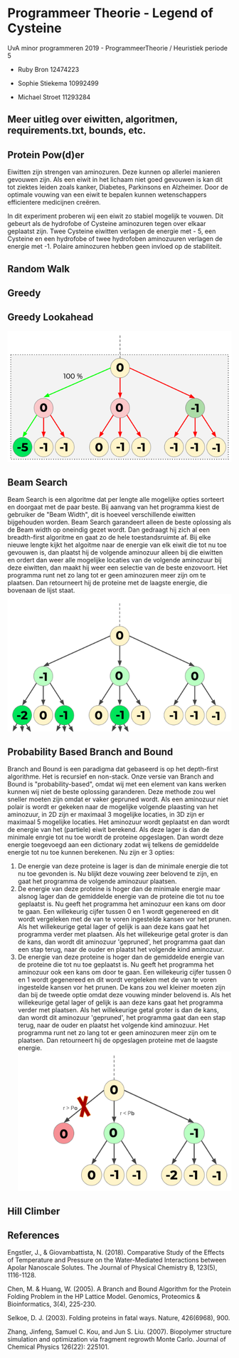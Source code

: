 # Programmeer Theorie - Legend of Cysteine

UvA minor programmeren 2019 - ProgrammeerTheorie / Heuristiek
periode 5


- Ruby Bron       12474223

- Sophie Stiekema 10992499

- Michael Stroet  11293284


## Meer uitleg over eiwitten, algoritmen, requirements.txt, bounds, etc.

## Protein Pow(d)er
Eiwitten zijn strengen van aminozuren. Deze kunnen op allerlei manieren gevouwen zijn. Als een eiwit in het lichaam niet goed gevouwen is kan dit tot ziektes leiden zoals kanker, Diabetes, Parkinsons en Alzheimer. Door de optimale vouwing van een eiwit te bepalen kunnen wetenschappers efficientere medicijnen creëren.  

In dit experiment proberen wij een eiwit zo stabiel mogelijk te vouwen. Dit gebeurt als de hydrofobe of Cysteine aminozuren tegen over elkaar geplaatst zijn. Twee Cysteine eiwitten verlagen de energie met - 5, een Cysteine en een hydrofobe of twee hydrofoben aminozuuren verlagen de energie met -1. Polaire aminozuren hebben geen invloed op de stabiliteit.



## Random Walk
## Greedy
## Greedy Lookahead
![Greedy Lookahead](assets/README-73a621af.png)

## Beam Search
Beam Search is een algoritme dat per lengte alle mogelijke opties sorteert en doorgaat met de paar beste. Bij aanvang van het programma kiest de gebruiker de "Beam Width", dit is hoeveel verschillende eiwitten bijgehouden worden. Beam Search garandeert alleen de beste oplossing als de Beam width op oneindig gezet wordt. Dan gedraagt hij zich al een breadth-first algoritme en gaat zo de hele toestandsruimte af. Bij elke nieuwe lengte kijkt het algoitme naar de energie van elk eiwit die tot nu toe gevouwen is, dan plaatst hij de volgende aminozuur alleen bij die eiwitten en ordert dan weer alle mogelijke locaties van de volgende aminozuur bij deze eiwitten, dan maakt hij weer een selectie van de beste enzovoort.
Het programma runt net zo lang tot er geen aminozuren meer zijn om te plaatsen. Dan retourneert hij de proteine met de laagste energie, die bovenaan de lijst staat.
![Beam Search](assets/README-25a489a1.png)

## Probability Based Branch and Bound
Branch and Bound is een paradigma dat gebaseerd is op het depth-first algorithme. Het is recursief en non-stack. Onze versie van Branch and Bound is "probability-based", omdat wij met een element van kans werken kunnen wij niet de beste oplossing garanderen. Deze methode zou wel sneller moeten zijn omdat er vaker gepruned wordt.
Als een aminozuur niet polair is wordt er gekeken naar de mogelijke volgende plaasting van het aminozuur, in 2D zijn er maximaal 3 mogelijke locaties, in 3D zijn er maximaal 5 mogelijke locaties. Het aminozuur wordt geplaatst en dan wordt de energie van het (partiele) eiwit berekend. Als deze lager is dan de minimale enrgie tot nu toe wordt de proteine opgeslagen. Dan wordt deze energie toegevoegd aan een dictionary zodat wij telkens de gemiddelde energie tot nu toe kunnen berekenen. Nu zijn er 3 opties:
1. De energie van deze proteine is lager is dan de minimale energie die tot nu toe gevonden is. Nu blijkt deze vouwing zeer belovend te zijn, en gaat het programma de volgende aminozuur plaatsen.
2. De energie van deze proteine is hoger dan de minimale energie maar alsnog lager dan de gemiddelde energie van de proteine die tot nu toe geplaatst is. Nu geeft het programma het aminozuur een kans om door te gaan. Een willekeurig cijfer tussen 0 en 1 wordt gegenereed en dit wordt vergeleken met de van te voren ingestelde kansen vor het prunen. Als het willekeurige getal lager of gelijk is aan deze kans  gaat het programma verder met plaatsen. Als het willekeurige getal groter is dan de kans, dan wordt dit aminozuur 'gepruned', het programma gaat dan een stap terug, naar de ouder en plaatst het volgende kind aminozuur.
3. De energie van deze proteine is hoger dan de gemiddelde energie van de proteine die tot nu toe geplaatst is. Nu geeft het programma het aminozuur ook een kans om door te gaan. Een willekeurig cijfer tussen 0 en 1 wordt gegenereed en dit wordt vergeleken met de van te voren ingestelde kansen vor het prunen. De kans zou wel kleiner moeten zijn dan bij de tweede optie omdat deze vouwing minder belovend is. Als het willekeurige getal lager of gelijk is aan deze kans  gaat het programma verder met plaatsen. Als het willekeurige getal groter is dan de kans, dan wordt dit aminozuur 'gepruned', het programma gaat dan een stap terug, naar de ouder en plaatst het volgende kind aminozuur.
Het programma runt net zo lang tot er geen aminozuren meer zijn om te plaatsen. Dan retourneert hij de opgeslagen proteine met de laagste energie.
![Branch n Bound](assets/README-886c390f.png)

## Hill Climber

## References

Engstler, J., & Giovambattista, N. (2018). Comparative Study of the Effects of Temperature and Pressure on the Water-Mediated Interactions between Apolar Nanoscale Solutes. The Journal of Physical Chemistry B, 123(5), 1116-1128.

Chen, M. & Huang, W. (2005). A Branch and Bound Algorithm for the Protein Folding Problem in the HP Lattice Model. Genomics, Proteomics & Bioinformatics, 3(4), 225-230.

Selkoe, D. J. (2003). Folding proteins in fatal ways. Nature, 426(6968), 900.

Zhang, Jinfeng, Samuel C. Kou, and Jun S. Liu. (2007). Biopolymer structure simulation and optimization via fragment regrowth Monte Carlo. Journal of Chemical Physics 126(22): 225101.
